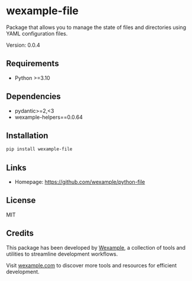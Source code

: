 # wexample-file

Package that allows you to manage the state of files and directories using YAML configuration files.

Version: 0.0.4

## Requirements

- Python >=3.10

## Dependencies

- pydantic>=2,<3
- wexample-helpers==0.0.64

## Installation

```bash
pip install wexample-file
```

## Links

- Homepage: https://github.com/wexample/python-file

## License

MIT
## Credits

This package has been developed by [Wexample](https://wexample.com), a collection of tools and utilities to streamline development workflows.

Visit [wexample.com](https://wexample.com) to discover more tools and resources for efficient development.